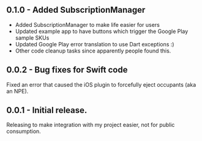 ## 0.1.0 - Added SubscriptionManager
* Added SubscriptionManager to make life easier for users
* Updated example app to have buttons which trigger the Google Play sample SKUs
* Updated Google Play error translation to use Dart exceptions :)
* Other code cleanup tasks since apparently people found this.

## 0.0.2 - Bug fixes for Swift code
Fixed an error that caused the iOS plugin to forcefully eject occupants (aka an NPE).

## 0.0.1 - Initial release.
Releasing to make integration with my project easier, not for public consumption.
